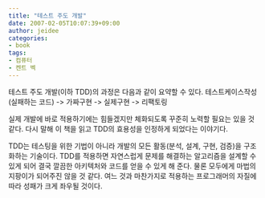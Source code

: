 ```yaml
---
title: "테스트 주도 개발"
date: 2007-02-05T10:07:39+09:00
author: jeidee
categories:
- book
tags:
- 컴퓨터
- 켄트 벡
---
```


테스트 주도 개발(이하 TDD)의 과정은 다음과 같이 요약할 수 있다.
테스트케이스작성(실패하는 코드) -> 가짜구현 -> 실제구현 -> 리팩토링

실제 개발에 바로 적용하기에는 힘들겠지만 체화되도록 꾸준히 노력할 필요는 있을 것 같다.
다시 말해 이 책을 읽고 TDD의 효용성을 인정하게 되었다는 이야기다.

TDD는 테스팅을 위한 기법이 아니라 개발의 모든 활동(분석, 설계, 구현, 검증)을 구조화하는 기술이다.
TDD를 적용하면 자연스럽게 문제를 해결하는 알고리즘을 설계할 수 있게 되어 결국 깔끔한 아키텍처와 코드를 얻을 수 있게 해 준다.
물론 모두에게 마법의 지팡이가 되어주진 않을 것 같다.
여느 것과 마찬가지로 적용하는 프로그래머의 자질에 따라 성패가 크게 좌우될 것이다.
